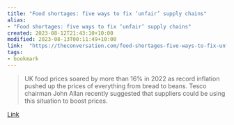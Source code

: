 ```yaml
---
title: "Food shortages: five ways to fix ‘unfair’ supply chains"
alias:
- "Food shortages: five ways to fix ‘unfair’ supply chains"
created: 2023-08-12T21:43:10+10:00
modified: 2023-08-13T00:11:49+10:00
link:  "https://theconversation.com/food-shortages-five-ways-to-fix-unfair-supply-chains-197974"
tags:
- bookmark
---
```


> UK food prices soared by more than 16% in 2022 as record inflation pushed up the prices of everything from bread to beans. Tesco chairman John Allan recently suggested that suppliers could be using this situation to boost prices.

[Link](https://theconversation.com/food-shortages-five-ways-to-fix-unfair-supply-chains-197974)